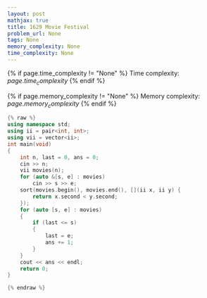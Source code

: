 ```yaml
---
layout: post
mathjax: true
title: 1629 Movie Festival
problem_url: None
tags: None
memory_complexity: None
time_complexity: None
---
```




{% if page.time_complexity != "None" %}
Time complexity: ${{ page.time_complexity }}$
{% endif %}

{% if page.memory_complexity != "None" %}
Memory complexity: ${{ page.memory_complexity }}$
{% endif %}

```cpp
{% raw %}
using namespace std;
using ii = pair<int, int>;
using vii = vector<ii>;
int main(void)
{
    int n, last = 0, ans = 0;
    cin >> n;
    vii movies(n);
    for (auto &[s, e] : movies)
        cin >> s >> e;
    sort(movies.begin(), movies.end(), [](ii x, ii y) {
        return x.second < y.second;
    });
    for (auto [s, e] : movies)
    {
        if (last <= s)
        {
            last = e;
            ans += 1;
        }
    }
    cout << ans << endl;
    return 0;
}

{% endraw %}
```